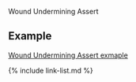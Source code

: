 ﻿Wound Undermining Assert

## Example

[Wound Undermining Assert exmaple](Condition-WoundUndermining-example.html)

{% include link-list.md %}